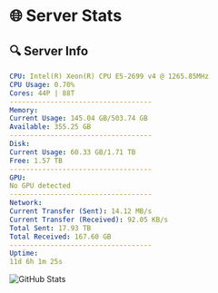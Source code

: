 # 🌐 Server Stats
## 🔍 Server Info
```yaml
CPU: Intel(R) Xeon(R) CPU E5-2699 v4 @ 1265.85MHz
CPU Usage: 0.70%
Cores: 44P | 88T
-----------------------------------
Memory:
Current Usage: 145.04 GB/503.74 GB
Available: 355.25 GB
-----------------------------------
Disk:
Current Usage: 60.33 GB/1.71 TB
Free: 1.57 TB
-----------------------------------
GPU:
No GPU detected
-----------------------------------
Network:
Current Transfer (Sent): 14.12 MB/s
Current Transfer (Received): 92.05 KB/s
Total Sent: 17.93 TB
Total Received: 167.60 GB
-----------------------------------
Uptime:
11d 6h 1m 25s
```
![GitHub Stats](https://img.shields.io/badge/Updated-2025-03-19_03:24:14-blue)